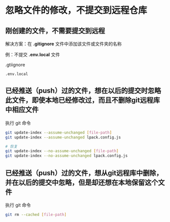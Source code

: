 # 忽略文件的修改，不提交到远程仓库

## 刚创建的文件，不需要提交到远程

解决方案：在 **.gitignore** 文件中添加该文件或文件夹的名称

例：不提交 **.env.local** 文件

.gtiignore
```
.env.local
```

## 已经推送（push）过的文件，想在以后的提交时忽略此文件，即使本地已经修改过，而且不删除git远程库中相应文件

执行 git 命令
```bash
git update-index --assume-unchanged [file-path]
git update-index --assume-unchanged lpack.config.js  

# 恢复
git update-index --no-assume-unchanged [file-path]
git update-index --no-assume-unchanged lpack.config.js
```

## 已经推送（push）过的文件，想从git远程库中删除，并在以后的提交中忽略，但是却还想在本地保留这个文件

执行 git 命令
```bash
git rm --cached [file-path]
```